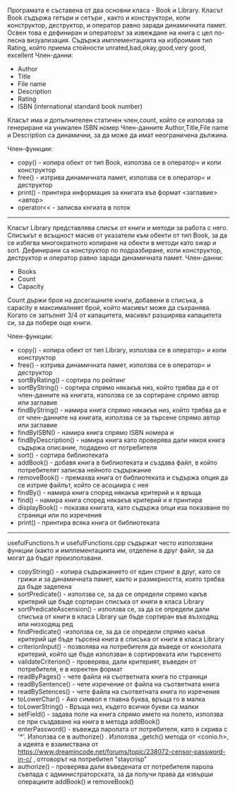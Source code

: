 Програмата е съставена от два основни класа - Book и Library.
Класът Book съдържа гетъри и сетъри , както и конструктори, копи конструктор, деструктор, и оператор равно заради динамичната памет.
Освен това е дефиниран и операторът за извеждане на книга с цел по-лесна визуализация. Съдържа имплементацията на 
изброимия тип Rating, който приема стойности unrated,bad,okay,good,very good, excellent
Член-данни:
* Author
* Title
* File name
* Description
* Rating 
* ISBN (international standard book number)

Класът има и допълнителен статичен член,count, който се използва за генериране на уникален ISBN номер
Член-данните Author,Title,File name и Description са динамични, за да може да имат неограничена дължина.

Член-функции:
* copy() - копира обект от тип Book, използва се в оператор= и копи конструктор
* free() - изтрива динамичната памет, използва се в оператор= и деструктор
* print() - принтира информация за книгата във формат <заглавие> <автор> <ISBN>
* operator<< - записва кнгиата в поток
__________________________________________________________
Класът Library представлява списък от книги и методи за работа с него. Списъкът е всъщност масив от указатели към обекти от тип Book, за да се избягва многократното копиране на обекти в методи като swap и sort. Дефинирани са конструктор по подразбиране, копи конструктор, деструктор и оператор равно заради динамичната памет. 
Член-данни:
* Books
* Count
* Capacity

Count държи броя на досегашните книги, добавени в списъка, a capacity е максималният брой, който масивът може да съхранява. Когато се запълнят 3/4 от капацитета, масивът разширява капацитета си, за да побере още книги.

Член-функции:
 * copy() - копира обект от тип Library, използва се в оператор= и копи конструктор
 * free() - изтрива динамичната памет, използва се в оператор= и деструктор
 * sortByRating() - сортира по рейтинг
 * sortByString() - сортира спрямо някакъв низ, който трябва да е от член-данните на книгата, използва се за сортиране спрямо автор или заглавие
 * findByString() - намира книга спрямо някакъв низ, който трябва да е от член-данните на книгата, използва се за   търсене спрямо автор или заглавие
 * findByISBN() - намира книга спрямо ISBN номера и
 * findByDescription() - намира книга като проверява дали някоя книга съдържа описание, подадено от потребителя
 * sort() - сортира библиотеката
 * addBook() - добавя книга в библиотеката и създава файл, в който потребителят записва нейното съдържание
 * removeBook() - премахва книга от библиотеката и съдържа опция да се изтрие файлът, който се асоциира с нея
 * findBy() - намира книга според някакъв критерий и я връща
 * find() - намира книга според някакъв критерий и я принтира
 * displayBook() - показва книгата, като съдържа опци иза показване по страници или по изречения
 * print() - принтира всяка книга от библиотеката


__________________________________________________________
usefulFunctions.h и usefulFunctions.cpp съдържат често използвани функции (както и имплементацията им, отделени в друг файл, за да могат да бъдат преизползвани.
* copyString() - копира съдържанието от един стринг в друг, като се грижи и за динамичната памет, както и размерността, която трябва да бъде заделена
* sortPredicate() - използва се, за да се определи спрямо какъв критерий ще бъде сортиран списъка от книги в класа Library
* sortPredicateAscension() - използва се, за да се определи дали списъка от книги в класа Library ще бъде сортиран във възходящ или низходящ ред 
* findPredicate() -използва се, за да се определи спрямо какъв критерий ще бъде търсена книга в списъка от книги в класа Library
* criterionInput() - позволява на потребителя да въведе от конзолата критерий, който ще бъде използван в сортировката или търсенето
* validateCriterion() - проверява, дали критерият, въведен от потребителя, е в коректен формат
* readByPages() - чете файла на съответната книга по страници
* readBySentence() - чете изречение от файла на съответната книга
* readBySetences() - чете файла на съответната книга по изречения
* toLowerChar() - Ако символ е главна буква, връща го в малка
* toLowerString() - Връща низ, където всички букви са малки
* setField() - задава поле на книга спрямо името на полето, използва се при създаване на книга в метода addBook()
* enterPassword() - въвежда паролата от потребителя, като я скрива с '*'. Използва се в authorize() . Използва _getch() метода от <conio.h>, а идеята е взаимствана от  https://www.dreamincode.net/forums/topic/238072-censor-password-in-c/ , отговорът на потребител "staycrisp"
* authorize() - проверява дали въведената от потребителя парола съвпада с администраторската, за да получи права да извърши операциите addBook() и removeBook()
